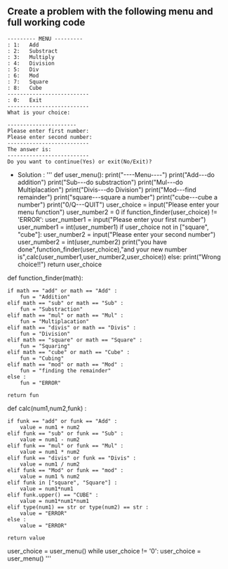 ## Create a problem with the following menu and full working code ##

```
--------- MENU ---------
: 1:   Add
: 2:   Substract
: 3:   Multiply
: 4:   Division
: 5:   Div
: 6:   Mod
: 7:   Square
: 8:   Cube
--------------------------
: 0:   Exit
--------------------------
What is your choice:

----------------------
Please enter first number:
Please enter second number:
--------------------------
The answer is: 
--------------------------
Do you want to continue(Yes) or exit(No/Exit)?
```

- Solution :
'''
def user_menu():
    print("----Menu----")
    print("Add---do addition")
    print("Sub---do substraction")
    print("Mul---do Multiplacation")
    print("Divis---do Division")
    print("Mod---find remainder")
    print("square---square a number")
    print("cube---cube a number")
    print("0/Q---QUIT")
    user_choice = input("Please enter your menu function")
    user_number2 = 0
    if function_finder(user_choice) != 'ERROR':
        user_number1 = input("Please enter your first number")
        user_number1 = int(user_number1)
        if user_choice not in ["square", "cube"]:
            user_number2 = input("Please enter your second number")
            user_number2 = int(user_number2)
        print("you have done",function_finder(user_choice),"and your new number is",calc(user_number1,user_number2,user_choice))
    else:
        print("Wrong choice!!")
    return user_choice
    
def function_finder(math):
    
    if math == "add" or math == "Add" :
        fun = "Addition"
    elif math == "sub" or math == "Sub" :
        fun = "Substraction"
    elif math == "mul" or math == "Mul" :
        fun = "Multiplacation"
    elif math == "divis" or math == "Divis" :
        fun = "Division"
    elif math == "square" or math == "Square" :
        fun = "Squaring"
    elif math == "cube" or math == "Cube" :
        fun = "Cubing"
    elif math == "mod" or math == "Mod" :
        fun = "finding the remainder"
    else :
        fun = "ERROR"
        
    return fun
    
def calc(num1,num2,funk) :
    
    if funk == "add" or funk == "Add" :
        value = num1 + num2
    elif funk == "sub" or funk == "Sub" :
        value = num1 - num2
    elif funk == "mul" or funk == "Mul" :
        value = num1 * num2
    elif funk == "divis" or funk == "Divis" :
        value = num1 / num2
    elif funk == "Mod" or funk == "mod" :
        value = num1 % num2
    elif funk in ["square", "Square"] :
        value = num1*num1
    elif funk.upper() == "CUBE" :
        value = num1*num1*num1
    elif type(num1) == str or type(num2) == str :
        value = "ERROR"
    else :
        value = "ERROR"
        
    return value

user_choice = user_menu()
while user_choice != '0':
    user_choice = user_menu()
'''
